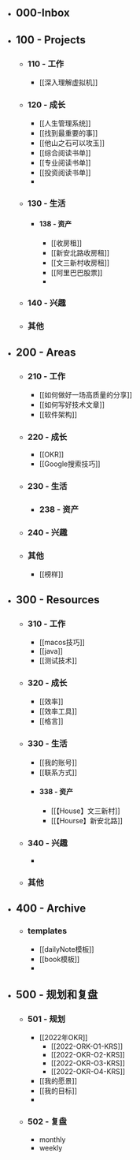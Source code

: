 - ## 000-Inbox
- ## 100 - Projects
	- ### 110 - 工作
		- [[深入理解虚拟机]]
	- ### 120 - 成长
		- [[人生管理系统]]
		- [[找到最重要的事]]
		- [[他山之石可以攻玉]]
		- [[综合阅读书单]]
		- [[专业阅读书单]]
		- [[投资阅读书单]]
		-
	- ### 130 - 生活
		- #### 138 - 资产
			- [[收房租]]
			- [[新安北路收房租]]
			- [[文三新村收房租]]
			- [[阿里巴巴股票]]
			-
	- ### 140 - 兴趣
	- ### 其他
- ## 200 - Areas
	- ### 210 - 工作
		- [[如何做好一场高质量的分享]]
		- [[如何写好技术文章]]
		- [[软件架构]]
	- ### 220 - 成长
		- [[OKR]]
		- [[Google搜索技巧]]
	- ### 230 - 生活
		- ### 238 - 资产
	- ### 240 - 兴趣
	- ### 其他
		- [[榜样]]
- ## 300 - Resources
	- ### 310 - 工作
		- [[macos技巧]]
		- [[java]]
		- [[测试技术]]
	- ### 320 - 成长
		- [[效率]]
		- [[效率工具]]
		- [[格言]]
	- ### 330 - 生活
		- [[我的账号]]
		- [[联系方式]]
		- #### 338 - 资产
			- [[【House】文三新村]]
			- [[【Hourse】新安北路]]
	- ### 340 - 兴趣
		-
	- ### 其他
- ## 400 - Archive
	- ### templates
		- [[dailyNote模板]]
		- [[book模板]]
		-
- ## 500 - 规划和复盘
	- ### 501 - 规划
		- [[2022年OKR]]
			- [[2022-ORK-O1-KRS]]
			- [[2022-OKR-O2-KRS]]
			- [[2022-OKR-O3-KRS]]
			- [[2022-OKR-O4-KRS]]
		- [[我的愿景]]
		- [[我的目标]]
		-
	- ### 502 - 复盘
		- monthly
		- weekly